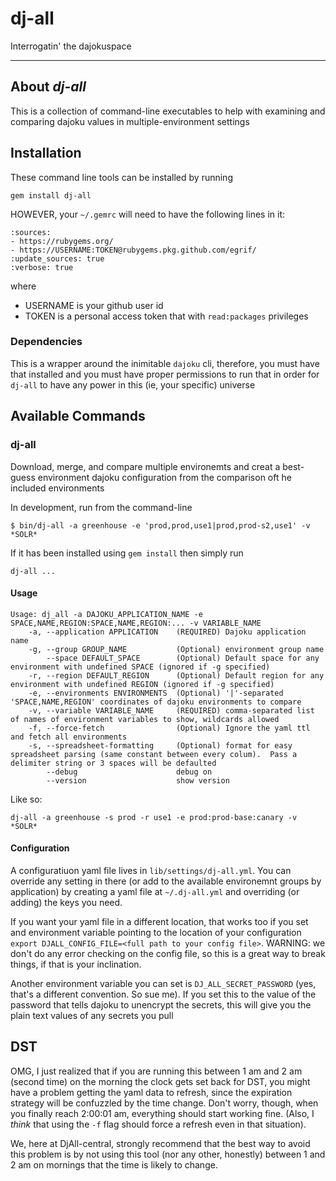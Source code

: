 # dj-all
Interrogatin' the dajokuspace

---
## About _dj-all_
This is a collection of command-line executables to help with examining and comparing dajoku values in multiple-environment settings
## Installation
These command line tools can be installed by running
```
gem install dj-all
```
HOWEVER, your `~/.gemrc` will need to have the following lines in it:
```
:sources:
- https://rubygems.org/
- https://USERNAME:TOKEN@rubygems.pkg.github.com/egrif/
:update_sources: true
:verbose: true
```
where
 - USERNAME is your github user id
 - TOKEN is a personal access token that with `read:packages` privileges

 ### Dependencies
 This is a wrapper around the inimitable `dajoku` cli, therefore, you must have that installed and you must have proper permissions to run that in order for `dj-all` to have any power in this (ie, your specific) universe
## Available Commands

### dj-all
Download, merge, and compare multiple environemts and creat a best-guess environment dajoku configuration from the comparison oft he included environments

In development, run from the command-line
```
$ bin/dj-all -a greenhouse -e 'prod,prod,use1|prod,prod-s2,use1' -v *SOLR*
```
If it has been installed using `gem install` then simply run
```
dj-all ...
```
#### Usage
```
Usage: dj_all -a DAJOKU_APPLICATION_NAME -e SPACE,NAME,REGION:SPACE,NAME,REGION:... -v VARIABLE_NAME
    -a, --application APPLICATION    (REQUIRED) Dajoku application name
    -g, --group GROUP_NAME           (Optional) environment group name
        --space DEFAULT_SPACE        (Optional) Default space for any environment with undefined SPACE (ignored if -g specified)
    -r, --region DEFAULT_REGION      (Optional) Default region for any environment with undefined REGION (ignored if -g specified)
    -e, --environments ENVIRONMENTS  (Optional) '|'-separated 'SPACE,NAME,REGION' coordinates of dajoku environments to compare
    -v, --variable VARIABLE_NAME     (REQUIRED) comma-separated list of names of environment variables to show, wildcards allowed
    -f, --force-fetch                (Optional) Ignore the yaml ttl and fetch all environments
    -s, --spreadsheet-formatting     (Optional) format for easy spreadsheet parsing (same constant between every colum).  Pass a delimiter string or 3 spaces will be defaulted
        --debug                      debug on
        --version                    show version
```
Like so:
```
dj-all -a greenhouse -s prod -r use1 -e prod:prod-base:canary -v *SOLR*
```
#### Configuration
A configuratiuon yaml file lives in `lib/settings/dj-all.yml`.  You can override any setting in there (or add to the available environemnt groups by application) by creating a yaml file at `~/.dj-all.yml` and overriding (or adding) the keys you need.

If you want your yaml file in a different location, that works too if you set and environment variable pointing to the location of your configuration
`export DJALL_CONFIG_FILE=<full path to your config file>`.  WARNING: we don't do any error checking on the config file, so this is a great way to break things, if that is your inclination.

Another environment variable you can set is `DJ_ALL_SECRET_PASSWORD` (yes, that's a different convention.  So sue me).  If you set this to the value of the password that tells dajoku to unencrypt the secrets, this will give you the plain text values of any secrets you pull

## DST
OMG, I just realized that if you are running this between 1 am and 2 am (second time) on the morning the clock gets set back for DST, you might have a problem getting the yaml data to refresh, since the expiration strategy will be confuzzled by the time change.  Don't worry, though, when you finally reach 2:00:01 am, everything should start working fine.  (Also, I _think_ that using the `-f` flag should force a refresh even in that situation).

We, here at DjAll-central, strongly recommend that the best way to avoid this problem is by not using this tool (nor any other, honestly) between 1 and 2 am on mornings that the time is likely to change.
